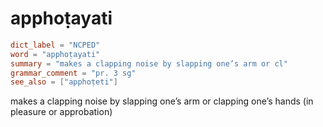 # apphoṭayati

``` toml
dict_label = "NCPED"
word = "apphoṭayati"
summary = "makes a clapping noise by slapping one’s arm or cl"
grammar_comment = "pr. 3 sg"
see_also = ["apphoṭeti"]
```

makes a clapping noise by slapping one’s arm or clapping one’s hands (in pleasure or approbation)

